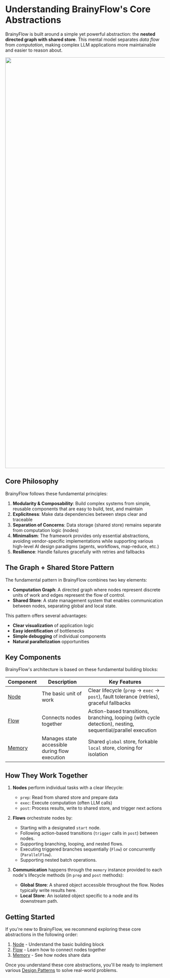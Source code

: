 # Understanding BrainyFlow's Core Abstractions

BrainyFlow is built around a simple yet powerful abstraction: the **nested directed graph with shared store**. This mental model separates _data flow_ from _computation_, making complex LLM applications more maintainable and easier to reason about.

<div align="center">
  <img src="https://raw.githubusercontent.com/zvictor/brainyflow/main/.github/media/abstraction.jpg" width="1300"/>
</div>

## Core Philosophy

BrainyFlow follows these fundamental principles:

1. **Modularity & Composability**: Build complex systems from simple, reusable components that are easy to build, test, and maintain
2. **Explicitness**: Make data dependencies between steps clear and traceable
3. **Separation of Concerns**: Data storage (shared store) remains separate from computation logic (nodes)
4. **Minimalism**: The framework provides only essential abstractions, avoiding vendor-specific implementations while supporting various high-level AI design paradigms (agents, workflows, map-reduce, etc.)
5. **Resilience**: Handle failures gracefully with retries and fallbacks

## The Graph + Shared Store Pattern

The fundamental pattern in BrainyFlow combines two key elements:

- **Computation Graph**: A directed graph where nodes represent discrete units of work and edges represent the flow of control.
- **Shared Store**: A state management system that enables communication between nodes, separating global and local state.

This pattern offers several advantages:

- **Clear visualization** of application logic
- **Easy identification** of bottlenecks
- **Simple debugging** of individual components
- **Natural parallelization** opportunities

## Key Components

BrainyFlow's architecture is based on these fundamental building blocks:

| Component             | Description                                    | Key Features                                                                                                |
| --------------------- | ---------------------------------------------- | ----------------------------------------------------------------------------------------------------------- |
| [Node](./node.md)     | The basic unit of work                         | Clear lifecycle (`prep` → `exec` → `post`), fault tolerance (retries), graceful fallbacks                   |
| [Flow](./flow.md)     | Connects nodes together                        | Action-based transitions, branching, looping (with cycle detection), nesting, sequential/parallel execution |
| [Memory](./memory.md) | Manages state accessible during flow execution | Shared `global` store, forkable `local` store, cloning for isolation                                        |

## How They Work Together

1. **Nodes** perform individual tasks with a clear lifecycle:

   - `prep`: Read from shared store and prepare data
   - `exec`: Execute computation (often LLM calls)
   - `post`: Process results, write to shared store, and trigger next actions

2. **Flows** orchestrate nodes by:

   - Starting with a designated `start` node.
   - Following action-based transitions (`trigger` calls in `post`) between nodes.
   - Supporting branching, looping, and nested flows.
   - Executing triggered branches sequentially (`Flow`) or concurrently (`ParallelFlow`).
   - Supporting nested batch operations.

3. **Communication** happens through the `memory` instance provided to each node's lifecycle methods (in `prep` and `post` methods):

   - **Global Store**: A shared object accessible throughout the flow. Nodes typically write results here.
   - **Local Store**: An isolated object specific to a node and its downstream path.

## Getting Started

If you're new to BrainyFlow, we recommend exploring these core abstractions in the following order:

1. [Node](./node.md) - Understand the basic building block
2. [Flow](./flow.md) - Learn how to connect nodes together
3. [Memory](./memory.md) - See how nodes share data

Once you understand these core abstractions, you'll be ready to implement various [Design Patterns](../design_pattern/index.md) to solve real-world problems.

